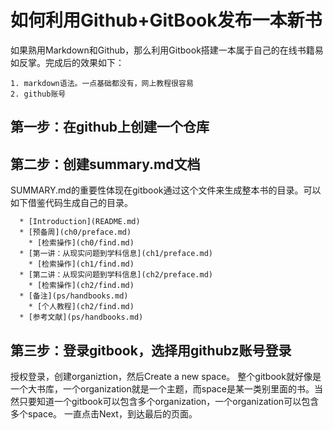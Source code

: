 # 如何利用Github+GitBook发布一本新书

如果熟用Markdown和Github，那么利用Gitbook搭建一本属于自己的在线书籍易如反掌。完成后的效果如下：

```
1. markdown语法。一点基础都没有，网上教程很容易
2. github账号
```

## 第一步：在github上创建一个仓库
## 第二步：创建summary.md文档
  SUMMARY.md的重要性体现在gitbook通过这个文件来生成整本书的目录。可以如下借鉴代码生成自己的目录。

```
  * [Introduction](README.md)
  * [预备周](ch0/preface.md)
    * [检索操作](ch0/find.md)
  * [第一讲：从现实问题到学科信息](ch1/preface.md)
    * [检索操作](ch1/find.md)
  * [第二讲：从现实问题到学科信息](ch2/preface.md)
    * [检索操作](ch2/find.md)
  * [备注](ps/handbooks.md)
    * [个人教程](ch2/find.md)
  * [参考文献](ps/handbooks.md)
```
## 第三步：登录gitbook，选择用githubz账号登录
  授权登录，创建organiztion，然后Create a new space。
  整个gitbook就好像是一个大书库，一个organization就是一个主题，而space是某一类别里面的书。当然只要知道一个gitbook可以包含多个organization，一个organization可以包含多个space。
  一直点击Next，到达最后的页面。
## 



